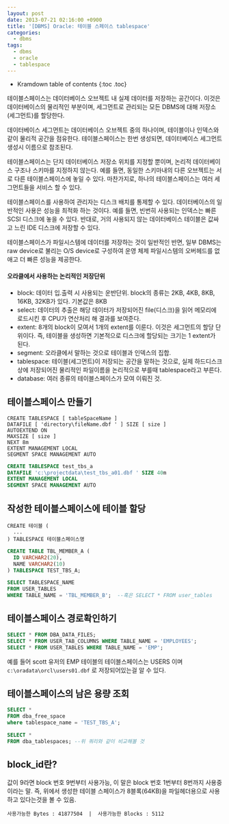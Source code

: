 ```yaml
---
layout: post
date: 2013-07-21 02:16:00 +0900
title: '[DBMS] Oracle: 테이블 스페이스 tablespace'
categories:
  - dbms
tags:
  - dbms
  - oracle
  - tablespace
---
```


* Kramdown table of contents
{:toc .toc}

테이블스페이스는 데이터베이스 오브젝트 내 실제 데이터를 저장하는 공간이다. 이것은 데이터베이스의 물리적인 부분이며, 세그먼트로 관리되는 모든 DBMS에 대해 저장소(세그먼트)를 할당한다.

데이터베이스 세그먼트는 데이터베이스 오브젝트 중의 하나이며, 테이블이나 인덱스와 같이 물리적 공간을 점유한다. 테이블스페이스는 한번 생성되면, 데이터베이스 세그먼트 생성시 이름으로 참조된다.

테이블스페이스는 단지 데이터베이스 저장소 위치를 지정할 뿐이며, 논리적 데이터베이스 구조나 스키마를 지정하지 않는다. 예를 들면, 동일한 스키마내의 다른 오브젝트는 서로 다른 테이블스페이스에 놓일 수 있다. 마찬가지로, 하나의 테이블스페이스는 여러 세그먼트들을 서비스 할 수 있다.

테이블스페이스를 사용하여 관리자는 디스크 배치를 통제할 수 있다. 데이터베이스의 일반적인 사용은 성능을 최적화 하는 것이다. 예를 들면, 빈번히 사용되는 인덱스는 빠른 SCSI 디스크에 놓을 수 있다. 반대로, 거의 사용되지 않는 데이터베이스 테이블은 값싸고 느린 IDE 디스크에 저장할 수 있다.

테이블스페이스가 파일시스템에 데이터를 저장하는 것이 일반적인 반면, 일부 DBMS는 raw device로 불리는 O/S device로 구성하여 운영 체제 파일시스템의 오버헤드를 없애고 더 빠른 성능을 제공한다.

#### 오라클에서 사용하는 논리적인 저장단위

- block: 데이터 입.출력 시 사용되는 운반단위. block의 종류는 2KB, 4KB, 8KB, 16KB, 32KB가 있다. 기본값은 8KB
- select: 데이터의 추출은 해당 데이터가 저장되어진 file(디스크)을 읽어 메모리에 로드시킨 후 CPU가 연산처리 해 결과를 보여준다.
- extent: 8개의 block이 모여서 1개의 extent를 이룬다. 이것은 세그먼트의 할당 단위이다. 즉, 테이블을 생성하면 기본적으로 디스크에 할당되는 크기는 1 extent가 된다.
- segment: 오라클에서 말하는 것으로 테이블과 인덱스의 집합.
- tablespace: 테이블(세그먼트)이 저장되는 공간을 말하는 것으로, 실제 하드디스크상에 저장되어진 물리적인 파일이름을 논리적으로 부를때 tablespace라고 부른다.
- database: 여러 종류의 테이블스페이스가 모여 이뤄진 것.

## 테이블스페이스 만들기

```
CREATE TABLESPACE [ tableSpaceName ]
DATAFILE [ 'directory\fileName.dbf ' ] SIZE [ size ]
AUTOEXTEND ON
MAXSIZE [ size ]
NEXT 8m
EXTENT MANAGEMENT LOCAL
SEGMENT SPACE MANAGEMENT AUTO
```

```sql
CREATE TABLESPACE test_tbs_a
DATAFILE 'c:\projectdata\test_tbs_a01.dbf ' SIZE 40m
EXTENT MANAGEMENT LOCAL
SEGMENT SPACE MANAGEMENT AUTO
```

## 작성한 테이블스페이스에 테이블 할당

```
CREATE 테이블 (
  ...
) TABLESPACE 테이블스페이스명
```

```sql
CREATE TABLE TBL_MEMBER_A (
  ID VARCHAR2(20),
  NAME VARCHAR2(10)
) TABLESPACE TEST_TBS_A;

SELECT TABLESPACE_NAME
FROM USER_TABLES
WHERE TABLE_NAME = 'TBL_MEMBER_B';  --혹은 SELECT * FROM user_tables
```

## 테이블스페이스 경로확인하기

```sql
SELECT * FROM DBA_DATA_FILES;
SELECT * FROM USER_TAB_COLUMNS WHERE TABLE_NAME = 'EMPLOYEES';
SELECT * FROM USER_TABLES WHERE TABLE_NAME = 'EMP';
```

예를 들어 scott 유저의 EMP 테이블의 테이블스페이스는 USERS 이며 `c:\oradata\orcl\users01.dbf` 로 저장되어있는걸 알 수 있다.

## 테이블스페이스의 남은 용량 조회

```sql
SELECT *
FROM dba_free_space
where tablespace_name = 'TEST_TBS_A';

SELECT *
FROM dba_tablespaces; --위 쿼리와 같이 비교해볼 것
```

## block_id란?

값이 9라면 block 번호 9번부터 사용가능, 이 말은 block 번호 1번부터 8번까지 사용중이라는 말. 즉, 위에서 생성한 테이블 스페이스가 8블록(64KB)을 파일헤더용으로 사용하고 있다는것을 볼 수 있음.

```
사용가능한 Bytes : 41877504  |  사용가능한 Blocks : 5112
```
